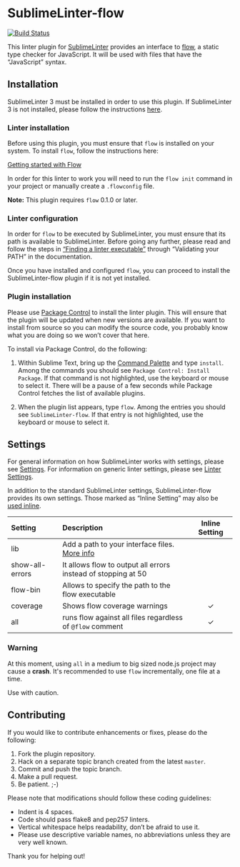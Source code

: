 SublimeLinter-flow
================================

[![Build Status](https://travis-ci.org/SublimeLinter/SublimeLinter-flow.svg?branch=master)](https://travis-ci.org/SublimeLinter/SublimeLinter-flow)

This linter plugin for [SublimeLinter][docs] provides an interface to [flow](http://flowtype.org/), a static type checker for JavaScript. It will be used with files that have the “JavaScript” syntax.

## Installation
SublimeLinter 3 must be installed in order to use this plugin. If SublimeLinter 3 is not installed, please follow the instructions [here][installation].

### Linter installation
Before using this plugin, you must ensure that `flow` is installed on your system. To install `flow`, follow the instructions here:

[Getting started with Flow](http://flowtype.org/docs/getting-started.html#installing-flow)

In order for this linter to work you will need to run the `flow init` command in your project or manually create a `.flowconfig` file.

**Note:** This plugin requires `flow` 0.1.0 or later.

### Linter configuration
In order for `flow` to be executed by SublimeLinter, you must ensure that its path is available to SublimeLinter. Before going any further, please read and follow the steps in [“Finding a linter executable”](http://sublimelinter.readthedocs.org/en/latest/troubleshooting.html#finding-a-linter-executable) through “Validating your PATH” in the documentation.

Once you have installed and configured `flow`, you can proceed to install the SublimeLinter-flow plugin if it is not yet installed.



### Plugin installation
Please use [Package Control][pc] to install the linter plugin. This will ensure that the plugin will be updated when new versions are available. If you want to install from source so you can modify the source code, you probably know what you are doing so we won’t cover that here.

To install via Package Control, do the following:

1.  Within Sublime Text, bring up the [Command Palette][cmd] and type `install`. Among the commands you should see `Package Control: Install Package`. If that command is not highlighted, use the keyboard or mouse to select it. There will be a pause of a few seconds while Package Control fetches the list of available plugins.

1.  When the plugin list appears, type `flow`. Among the entries you should see `SublimeLinter-flow`. If that entry is not highlighted, use the keyboard or mouse to select it.

## Settings
For general information on how SublimeLinter works with settings, please see [Settings][settings]. For information on generic linter settings, please see [Linter Settings][linter-settings].

In addition to the standard SublimeLinter settings, SublimeLinter-flow provides its own settings. Those marked as “Inline Setting” may also be [used inline][inline-settings].

|Setting|Description|Inline Setting|
|:------|:----------|:------------:|
|lib|Add a path to your interface files. [More info](http://flowtype.org/docs/third-party.html#interface-files)| |
|show-all-errors|It allows flow to output all errors instead of stopping at 50| |
|flow-bin|Allows to specify the path to the flow executable| |
|coverage|Shows flow coverage warnings|&#10003;|
|all|runs flow against all files regardless of `@flow` comment|&#10003;|

### Warning

At this moment, using `all` in a medium to big sized node.js project may cause a **crash**.  It's recommended to use `flow` incrementally,  one file at a time.

Use with caution.

## Contributing
If you would like to contribute enhancements or fixes, please do the following:

1.  Fork the plugin repository.
1.  Hack on a separate topic branch created from the latest `master`.
1.  Commit and push the topic branch.
1.  Make a pull request.
1.  Be patient.  ;-)

Please note that modifications should follow these coding guidelines:

-   Indent is 4 spaces.
-   Code should pass flake8 and pep257 linters.
-   Vertical whitespace helps readability, don’t be afraid to use it.
-   Please use descriptive variable names, no abbreviations unless they are very well known.

Thank you for helping out!

[docs]: http://sublimelinter.readthedocs.org

[installation]: http://sublimelinter.readthedocs.org/en/latest/installation.html

[pc]: https://sublime.wbond.net/installation

[cmd]: http://docs.sublimetext.info/en/sublime-text-3/extensibility/command_palette.html

[settings]: http://sublimelinter.readthedocs.org/en/latest/settings.html

[linter-settings]: http://sublimelinter.readthedocs.org/en/latest/linter_settings.html

[inline-settings]: http://sublimelinter.readthedocs.org/en/latest/settings.html#inline-settings
